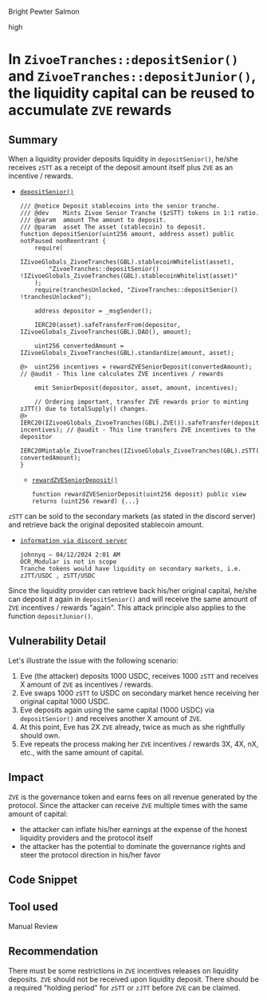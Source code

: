 Bright Pewter Salmon

high

# In `ZivoeTranches::depositSenior()` and `ZivoeTranches::depositJunior()`, the liquidity capital can be reused to accumulate `ZVE` rewards

## Summary
When a liquidity provider deposits liquidity in `depositSenior()`, he/she receives `zSTT` as a receipt of the deposit amount itself plus `ZVE` as an incentive / rewards.
- [`depositSenior()`](https://github.com/sherlock-audit/2024-03-zivoe/blob/d4111645b19a1ad3ccc899bea073b6f19be04ccd/zivoe-core-foundry/src/ZivoeTranches.sol#L295-L315)
    ```solidity
    /// @notice Deposit stablecoins into the senior tranche.
    /// @dev    Mints Zivoe Senior Tranche ($zSTT) tokens in 1:1 ratio.
    /// @param  amount The amount to deposit.
    /// @param  asset The asset (stablecoin) to deposit.
    function depositSenior(uint256 amount, address asset) public notPaused nonReentrant {
        require(
            IZivoeGlobals_ZivoeTranches(GBL).stablecoinWhitelist(asset), 
            "ZivoeTranches::depositSenior() !IZivoeGlobals_ZivoeTranches(GBL).stablecoinWhitelist(asset)"
        );
        require(tranchesUnlocked, "ZivoeTranches::depositSenior() !tranchesUnlocked");

        address depositor = _msgSender();

        IERC20(asset).safeTransferFrom(depositor, IZivoeGlobals_ZivoeTranches(GBL).DAO(), amount);
        
        uint256 convertedAmount = IZivoeGlobals_ZivoeTranches(GBL).standardize(amount, asset);

    @>  uint256 incentives = rewardZVESeniorDeposit(convertedAmount); // @audit - This line calculates ZVE incentives / rewards

        emit SeniorDeposit(depositor, asset, amount, incentives);

        // Ordering important, transfer ZVE rewards prior to minting zJTT() due to totalSupply() changes.
    @>  IERC20(IZivoeGlobals_ZivoeTranches(GBL).ZVE()).safeTransfer(depositor, incentives); // @audit - This line transfers ZVE incentives to the depositor
        IERC20Mintable_ZivoeTranches(IZivoeGlobals_ZivoeTranches(GBL).zSTT()).mint(depositor, convertedAmount); 
    }
    ```
    - [`rewardZVESeniorDeposit()`](https://github.com/sherlock-audit/2024-03-zivoe/blob/d4111645b19a1ad3ccc899bea073b6f19be04ccd/zivoe-core-foundry/src/ZivoeTranches.sol#L236-L262)
        ```solidity
        function rewardZVESeniorDeposit(uint256 deposit) public view returns (uint256 reward) {...}
        ```
`zSTT` can be sold to the secondary markets (as stated in the discord server) and retrieve back the original deposited stablecoin amount.

- [`information via discord server`](https://discord.com/channels/812037309376495636/1226909446891110512/1228042241394868345)
    ```solidity
    johnnyq — 04/12/2024 2:01 AM
    OCR_Modular is not in scope
    Tranche tokens would have liquidity on secondary markets, i.e. zJTT/USDC , zSTT/USDC
    ```

Since the liquidity provider can retrieve back his/her original capital, he/she can deposit it again in `depositSenior()` and will receive the same amount of `ZVE` incentives / rewards "again". This attack principle also applies to the function `depositJunior()`.

## Vulnerability Detail
Let's illustrate the issue with the following scenario:
1. Eve (the attacker) deposits 1000 USDC, receives 1000 `zSTT` and receives X amount of `ZVE` as incentives / rewards.
2. Eve swaps 1000 `zSTT` to USDC on secondary market hence receiving her original capital 1000 USDC.
3. Eve deposits again using the same capital (1000 USDC) via `depositSenior()` and receives another X amount of `ZVE`.
4. At this point, Eve has 2X `ZVE` already, twice as much as she rightfully should own.
5. Eve repeats the process making her `ZVE` incentives / rewards 3X, 4X, nX, etc., with the same amount of capital.

## Impact
`ZVE` is the governance token and earns fees on all revenue generated by the protocol.  Since the attacker can receive `ZVE` multiple times with the same amount of capital:
- the attacker can inflate his/her earnings at the expense of the honest liquidity providers and the protocol itself 
- the attacker has the potential to dominate the governance rights and steer the protocol direction in his/her favor 

## Code Snippet

## Tool used
Manual Review

## Recommendation
There must be some restrictions in `ZVE` incentives releases on liquidity deposits. `ZVE` should not be received upon liquidity deposit. There should be a required "holding period" for `zSTT` or `zJTT` before `ZVE` can be claimed.
